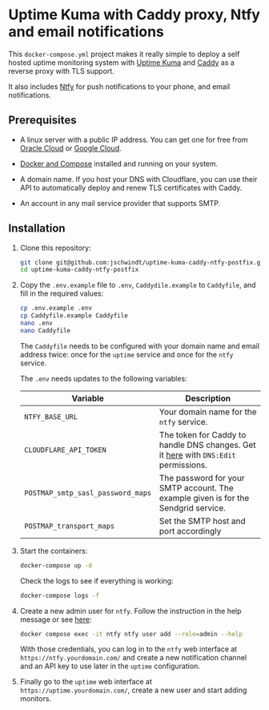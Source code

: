 # Uptime Kuma with Caddy proxy, Ntfy and email notifications

This `docker-compose.yml` project makes it really simple to deploy a self hosted uptime monitoring system with [Uptime Kuma](https://github.com/louislam/uptime-kuma) and [Caddy](https://caddyserver.com/) as a reverse proxy with TLS support.

It also includes [Ntfy](https://github.com/binwiederhier/ntfy) for push notifications to your phone, and email notifications.

## Prerequisites

- A linux server with a public IP address. You can get one for free from [Oracle Cloud](https://www.oracle.com/cloud/free/) or [Google Cloud](https://cloud.google.com/free).

- [Docker and Compose](https://docs.docker.com/engine/install/ubuntu/) installed and running on your system.

- A domain name. If you host your DNS with Cloudflare, you can use their API to automatically deploy and renew TLS certificates with Caddy.

- An account in any mail service provider that supports SMTP.

## Installation

1. Clone this repository:

    ```bash
    git clone git@github.com:jschwindt/uptime-kuma-caddy-ntfy-postfix.git
    cd uptime-kuma-caddy-ntfy-postfix
    ```
2. Copy the `.env.example` file to `.env`, `Caddydile.example` to `Caddyfile`, and fill in the required values:

    ```bash
    cp .env.example .env
    cp Caddyfile.example Caddyfile
    nano .env
    nano Caddyfile
    ```
    The `Caddyfile` needs to be configured with your domain name and email address twice: once for the `uptime` service and once for the `ntfy` service.

    The `.env` needs updates to the following variables:

    | Variable | Description |
    | --- | --- |
    | `NTFY_BASE_URL` | Your domain name for the `ntfy` service. |
    | `CLOUDFLARE_API_TOKEN` | The token for Caddy to handle DNS changes. Get it [here](https://dash.cloudflare.com/profile/api-tokens) with `DNS:Edit` permissions. |
    | `POSTMAP_smtp_sasl_password_maps` | The password for your SMTP account. The example given is for the Sendgrid service. |
    | `POSTMAP_transport_maps` | Set the SMTP host and port accordingly |

3. Start the containers:

    ```bash
    docker-compose up -d
    ```
    Check the logs to see if everything is working:

    ```bash
    docker-compose logs -f
    ```
4. Create a new admin user for `ntfy`. Follow the instruction in the help message or see [here](https://docs.ntfy.sh/config/#users-and-roles):

    ```bash
    docker compose exec -it ntfy ntfy user add --role=admin --help
    ```
    With those credentials, you can log in to the `ntfy` web interface at `https://ntfy.yourdomain.com/` and create a new notification channel and an API key to use later in the `uptime` configuration.

5. Finally go to the `uptime` web interface at `https://uptime.yourdomain.com/`, create a new user and start adding monitors.

